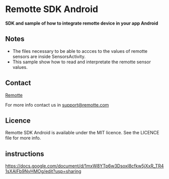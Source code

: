 Remotte SDK Android
===============

**SDK and sample of how to integrate remotte device in your app Android**


## Notes

- The files necessary to be able to accces to the values of remotte sensors are inside SensorsActivity.
- This sample show how to read and interpretate the remotte sensor values.


## Contact

[Remotte](http://www.remotte.com)

For more info contact us in support@remotte.com

## Licence

Remotte SDK Android is available under the MIT licence. See the LICENCE file for more info.

## instructions

https://docs.google.com/document/d/1mxW8YTp6w3Dsoxl8cfkw5jXxR_TR41sXAlFb9NyHMOg/edit?usp=sharing
